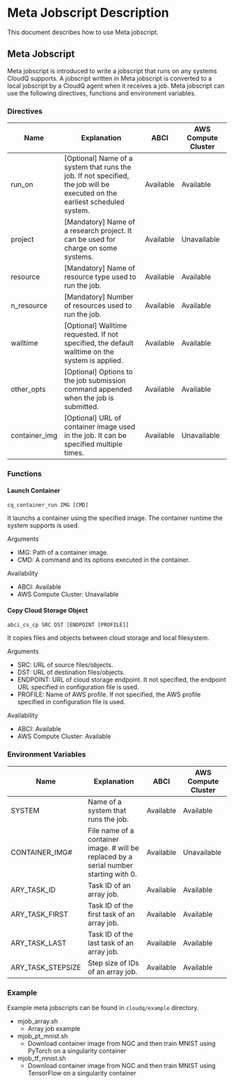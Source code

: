 # Meta Jobscript Description

This document describes how to use Meta jobscript.

## Meta Jobscript

Meta jobscript is introduced to write a jobscript that runs on any systems CloudQ supports.
A jobscript written in Meta jobscript is converted to a local jobscript by a CloudQ agent when it receives a job.
Meta jobscript can use the following directives, functions and environment variables.

### Directives

|  Name  |  Explanation  | ABCI | AWS Compute Cluster |
| ---- | ---- | ---- | ---- |
|  run_on  |  [Optional] Name of a system that runs the job. If not specified, the job will be executed on the earliest scheduled system.  | Available | Available |
|  project  |  [Mandatory] Name of a research project.  It can be used for charge on some systems.  | Available | Unavailable |
|  resource  |  [Mandatory] Name of resource type used to run the job.  | Available | Available |
|  n_resource  |  [Mandatory] Number of resources used to run the job.  | Available | Available |
|  walltime  |  [Optional] Walltime requested.  If not specified, the default walltime on the system is applied.  | Available | Available |
|  other_opts  |  [Optional] Options to the job submission command appended when the job is submitted.  | Available | Available |
|  container_img  |  [Optional] URL of container image used in the job.  It can be specified multiple times.  | Available | Unavailable |

### Functions

#### Launch Container

```shell
cq_container_run IMG [CMD]
```

It launchs a container using the specified image.
The container runtime the system supports is used.

Arguments
- IMG:	Path of a container image.
- CMD:	A command and its options executed in the container.

Availability
- ABCI: Available
- AWS Compute Cluster: Unavailable

#### Copy Cloud Storage Object

```shell
abci_cs_cp SRC DST [ENDPOINT [PROFILE]]
```

It copies files and objects between cloud storage and local filesystem.

Arguments
- SRC:	URL of source files/objects.
- DST:	URL of destination files/objects.
- ENDPOINT:	 URL of cloud storage endpoint.  It not specified, the endpoint URL specified in configuration file is used.
- PROFILE:	Name of AWS profile. If not specified, the AWS profile specified in configuration file is used.

Availability
- ABCI: Available
- AWS Compute Cluster: Available

### Environment Variables

|  Name  |  Explanation  | ABCI | AWS Compute Cluster |
| ---- | ---- | ---- | ---- |
|  SYSTEM  |  Name of a system that runs the job.  | Available | Available |
|  CONTAINER_IMG#  |  File name of a container image.  # will be replaced by a serial number starting with 0.  | Available | Unavailable |
|  ARY_TASK_ID  |  Task ID of an array job.  | Available | Available |
|  ARY_TASK_FIRST  |  Task ID of the first task of an array job.  | Available | Available |
|  ARY_TASK_LAST  |  Task ID of the last task of an array job.  | Available | Available |
|  ARY_TASK_STEPSIZE  |  Step size of IDs of an array job.  | Available | Available |

### Example

Example meta jobscripts can be found in `cloudq/example` directory.

- mjob_array.sh
  - Array job example
- mjob_pt_mnist.sh
  - Download container image from NGC and then train MNIST using PyTorch on a singularity container
- mjob_tf_mnist.sh
  - Download container image from NGC and then train MNIST using TensorFlow on a singularity container
